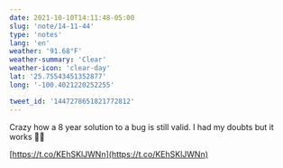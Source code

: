 ```yaml
---
date: 2021-10-10T14:11:48-05:00
slug: 'note/14-11-44'
type: 'notes'
lang: 'en'
weather: '91.68°F'
weather-summary: 'Clear'
weather-icon: 'clear-day'
lat: '25.75543451352877'
long: '-100.4021220252255'

tweet_id: '1447278651821772812'
---
```

Crazy how a 8 year solution to a bug is still valid. I had my doubts but it works 🙌🏼

[https://t.co/KEhSKlJWNn](https://t.co/KEhSKlJWNn) 
